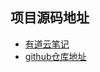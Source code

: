 ## 项目源码地址
- [有道云笔记](https://note.youdao.com/web/#/file/WEB93b839899629e126f21ac7b12dec48c0/default/WEB2cc9c75eb963a4922a60933fe5af5a00/)
- [github仓库地址]()